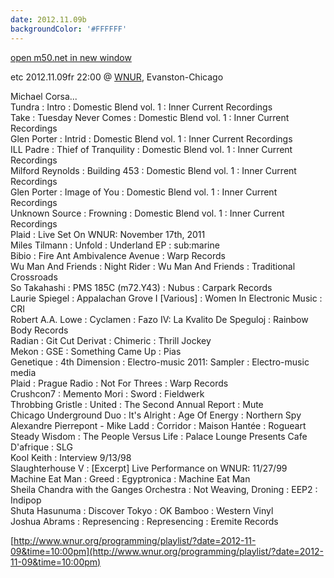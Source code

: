 ```yaml
---
date: 2012.11.09b
backgroundColor: '#FFFFFF'
---
```


[open m50.net in new window  
](http://m50.net/)  

etc 2012.11.09fr 22:00 @ [WNUR](http://www.wnur.org/), Evanston-Chicago  

Michael Corsa...  
Tundra : Intro : Domestic Blend vol. 1 : Inner Current Recordings  
Take : Tuesday Never Comes : Domestic Blend vol. 1 : Inner Current Recordings  
Glen Porter : Intrid : Domestic Blend vol. 1 : Inner Current Recordings  
ILL Padre : Thief of Tranquility : Domestic Blend vol. 1 : Inner Current Recordings  
Milford Reynolds : Building 453 : Domestic Blend vol. 1 : Inner Current Recordings  
Glen Porter : Image of You : Domestic Blend vol. 1 : Inner Current Recordings  
Unknown Source : Frowning : Domestic Blend vol. 1 : Inner Current Recordings  
Plaid : Live Set On WNUR: November 17th, 2011  
Miles Tilmann : Unfold : Underland EP : sub:marine  
Bibio : Fire Ant Ambivalence Avenue : Warp Records  
Wu Man And Friends : Night Rider : Wu Man And Friends : Traditional Crossroads  
So Takahashi : PMS 185C (m72.Y43) : Nubus : Carpark Records  
Laurie Spiegel : Appalachan Grove I \[Various\] : Women In Electronic Music : CRI  
Robert A.A. Lowe : Cyclamen : Fazo IV: La Kvalito De Speguloj : Rainbow Body Records  
Radian : Git Cut Derivat : Chimeric : Thrill Jockey  
Mekon : GSE : Something Came Up : Pias  
Genetique : 4th Dimension : Electro-music 2011: Sampler : Electro-music media  
Plaid : Prague Radio : Not For Threes : Warp Records  
Crushcon7 : Memento Mori : Sword : Fieldwerk  
Throbbing Gristle : United : The Second Annual Report : Mute  
Chicago Underground Duo : It's Alright : Age Of Energy : Northern Spy  
Alexandre Pierrepont - Mike Ladd : Corridor : Maison Hantée : Rogueart  
Steady Wisdom : The People Versus Life : Palace Lounge Presents Cafe D'afrique : SLG  
Kool Keith : Interview 9/13/98  
Slaughterhouse V : \[Excerpt\] Live Performance on WNUR: 11/27/99  
Machine Eat Man : Greed : Egyptronica : Machine Eat Man  
Sheila Chandra with the Ganges Orchestra : Not Weaving, Droning : EEP2 : Indipop  
Shuta Hasunuma : Discover Tokyo : OK Bamboo : Western Vinyl  
Joshua Abrams : Represencing : Represencing : Eremite Records  


[http://www.wnur.org/programming/playlist/?date=2012-11-09&time=10:00pm](http://www.wnur.org/programming/playlist/?date=2012-11-09&time=10:00pm)